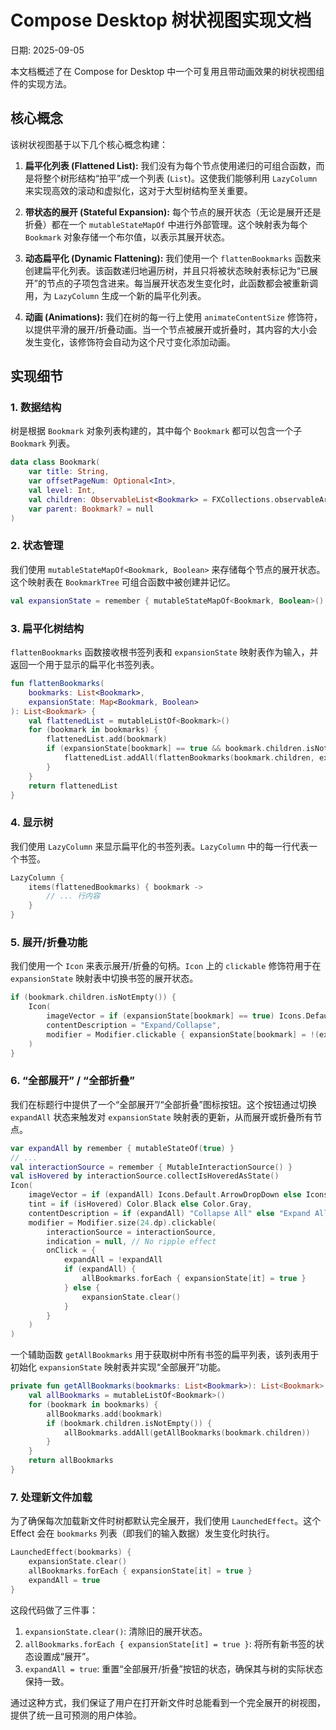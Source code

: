 # Compose Desktop 树状视图实现文档

日期: 2025-09-05

本文档概述了在 Compose for Desktop 中一个可复用且带动画效果的树状视图组件的实现方法。

## 核心概念

该树状视图基于以下几个核心概念构建：

1.  **扁平化列表 (Flattened List):** 我们没有为每个节点使用递归的可组合函数，而是将整个树形结构“拍平”成一个列表 (`List`)。这使我们能够利用 `LazyColumn` 来实现高效的滚动和虚拟化，这对于大型树结构至关重要。

2.  **带状态的展开 (Stateful Expansion):** 每个节点的展开状态（无论是展开还是折叠）都在一个 `mutableStateMapOf` 中进行外部管理。这个映射表为每个 `Bookmark` 对象存储一个布尔值，以表示其展开状态。

3.  **动态扁平化 (Dynamic Flattening):** 我们使用一个 `flattenBookmarks` 函数来创建扁平化列表。该函数递归地遍历树，并且只将被状态映射表标记为“已展开”的节点的子项包含进来。每当展开状态发生变化时，此函数都会被重新调用，为 `LazyColumn` 生成一个新的扁平化列表。

4.  **动画 (Animations):** 我们在树的每一行上使用 `animateContentSize` 修饰符，以提供平滑的展开/折叠动画。当一个节点被展开或折叠时，其内容的大小会发生变化，该修饰符会自动为这个尺寸变化添加动画。

## 实现细节

### 1. 数据结构

树是根据 `Bookmark` 对象列表构建的，其中每个 `Bookmark` 都可以包含一个子 `Bookmark` 列表。

```kotlin
data class Bookmark(
    var title: String,
    var offsetPageNum: Optional<Int>,
    val level: Int,
    val children: ObservableList<Bookmark> = FXCollections.observableArrayList(),
    var parent: Bookmark? = null
)
```

### 2. 状态管理

我们使用 `mutableStateMapOf<Bookmark, Boolean>` 来存储每个节点的展开状态。这个映射表在 `BookmarkTree` 可组合函数中被创建并记忆。

```kotlin
val expansionState = remember { mutableStateMapOf<Bookmark, Boolean>() }
```

### 3. 扁平化树结构

`flattenBookmarks` 函数接收根书签列表和 `expansionState` 映射表作为输入，并返回一个用于显示的扁平化书签列表。

```kotlin
fun flattenBookmarks(
    bookmarks: List<Bookmark>,
    expansionState: Map<Bookmark, Boolean>
): List<Bookmark> {
    val flattenedList = mutableListOf<Bookmark>()
    for (bookmark in bookmarks) {
        flattenedList.add(bookmark)
        if (expansionState[bookmark] == true && bookmark.children.isNotEmpty()) {
            flattenedList.addAll(flattenBookmarks(bookmark.children, expansionState))
        }
    }
    return flattenedList
}
```

### 4. 显示树

我们使用 `LazyColumn` 来显示扁平化的书签列表。`LazyColumn` 中的每一行代表一个书签。

```kotlin
LazyColumn {
    items(flattenedBookmarks) { bookmark ->
        // ... 行内容
    }
}
```

### 5. 展开/折叠功能

我们使用一个 `Icon` 来表示展开/折叠的句柄。`Icon` 上的 `clickable` 修饰符用于在 `expansionState` 映射表中切换书签的展开状态。

```kotlin
if (bookmark.children.isNotEmpty()) {
    Icon(
        imageVector = if (expansionState[bookmark] == true) Icons.Default.ArrowDropDown else Icons.Default.ArrowRight,
        contentDescription = "Expand/Collapse",
        modifier = Modifier.clickable { expansionState[bookmark] = !(expansionState[bookmark] ?: false) }
    )
}
```

### 6. “全部展开” / “全部折叠”

我们在标题行中提供了一个“全部展开”/“全部折叠”图标按钮。这个按钮通过切换 `expandAll` 状态来触发对 `expansionState` 映射表的更新，从而展开或折叠所有节点。

```kotlin
var expandAll by remember { mutableStateOf(true) }
// ...
val interactionSource = remember { MutableInteractionSource() }
val isHovered by interactionSource.collectIsHoveredAsState()
Icon(
    imageVector = if (expandAll) Icons.Default.ArrowDropDown else Icons.Default.ArrowRight,
    tint = if (isHovered) Color.Black else Color.Gray,
    contentDescription = if (expandAll) "Collapse All" else "Expand All",
    modifier = Modifier.size(24.dp).clickable(
        interactionSource = interactionSource,
        indication = null, // No ripple effect
        onClick = {
            expandAll = !expandAll
            if (expandAll) {
                allBookmarks.forEach { expansionState[it] = true }
            } else {
                expansionState.clear()
            }
        }
    )
)
```

一个辅助函数 `getAllBookmarks` 用于获取树中所有书签的扁平列表，该列表用于初始化 `expansionState` 映射表并实现“全部展开”功能。

```kotlin
private fun getAllBookmarks(bookmarks: List<Bookmark>): List<Bookmark> {
    val allBookmarks = mutableListOf<Bookmark>()
    for (bookmark in bookmarks) {
        allBookmarks.add(bookmark)
        if (bookmark.children.isNotEmpty()) {
            allBookmarks.addAll(getAllBookmarks(bookmark.children))
        }
    }
    return allBookmarks
}
```

### 7. 处理新文件加载

为了确保每次加载新文件时树都默认完全展开，我们使用 `LaunchedEffect`。这个 Effect 会在 `bookmarks` 列表（即我们的输入数据）发生变化时执行。

```kotlin
LaunchedEffect(bookmarks) {
    expansionState.clear()
    allBookmarks.forEach { expansionState[it] = true }
    expandAll = true
}
```

这段代码做了三件事：
1.  `expansionState.clear()`: 清除旧的展开状态。
2.  `allBookmarks.forEach { expansionState[it] = true }`: 将所有新书签的状态设置成“展开”。
3.  `expandAll = true`: 重置“全部展开/折叠”按钮的状态，确保其与树的实际状态保持一致。

通过这种方式，我们保证了用户在打开新文件时总能看到一个完全展开的树视图，提供了统一且可预测的用户体验。